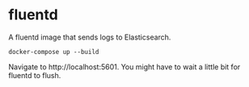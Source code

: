 fluentd
=======

A fluentd image that sends logs to Elasticsearch.

```
docker-compose up --build
```

Navigate to http://localhost:5601.
You might have to wait a little bit for fluentd to flush.
